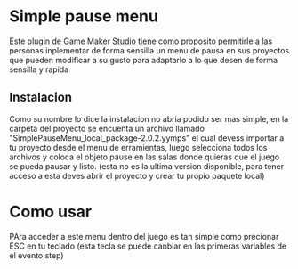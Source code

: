 # Simple pause menu
Este plugin de Game Maker Studio tiene como proposito permitirle a las personas inplementar de forma sensilla un menu de pausa en sus proyectos que pueden modificar a su gusto para adaptarlo a lo que desen de forma  sensilla y rapida
## Instalacion
Como su nombre lo dice la instalacion no abria podido ser mas simple, en la carpeta del proyecto se encuenta un archivo llamado "SimplePauseMenu_local_package-2.0.2.yymps" el cual devess importar a tu proyecto desde el menu de erramientas, luego selecciona todos los archivos y coloca el objeto pause en las salas donde quieras que el juego se pueda pausar y listo. (esta no es la ultima version disponible, para tener acceso a esta deves abrir el proyecto y crear tu propio paquete local)
# Como usar
PAra acceder a este menu dentro del juego es tan simple como precionar ESC en tu teclado (esta tecla se puede canbiar en las primeras variables de el evento step)
